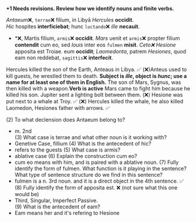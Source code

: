 **+1 Needs revisions. Review how we identify nouns and finite verbs.**

*Antaeum*❌, `terrae`❌ filium, in Libyā *Hercules* **occidit**.  
*Hic* hospites **interficiebat**; hunc `luctando`❌ *ille* **necauit**.
* *❌, Martis filium, `armis`❌ **occidit**.
*Mars* uenit et `armis`❌ propter filium **contendit** cum eo, sed *Iouis* inter eos `fulmen` **misit**.
*Ceto❌ Hesione* apposita est Troiae.
eum **occidit**; *Laomedonta*, patrem *Hesiones*, quod eam non reddebat, `sagittis`❌ **interfecit**.

Hercules killed the son of the Earth, Anteaus in Libya.  ✅
(❌)Anteus used to kill guests, he wrestled them to death.  **Subject is *ille*, object is *hunc*; use a name for at least one of them in English.**
The son of Mars, Sygnus, was then killed with a weapon.**Verb is active**
Mars came to fight him because he killed his son. Jupiter sent a lighting bolt between them. 
(❌) Hesione was put next to a whale at Troy. ✅
(❌) Hercules killed the whale, he also killed Laomedon, Hesiones father with arrows. ✅

(2) To what declension does Antaeum belong to?
 - m. 2nd  
(3) What case is terrae and what other noun is it working with?
 - Genetive Case, fillium
(4) What is the antecedent of hic?
 - refers to the guests
(5) What case is armis?
 - ablative case 
(6) Explain the construction cum eo?
 - cum eo means with him, and is paired with a ablative noun.
(7) Fully identify the form of fulmen. What function is it playing in the sentence? What type of sentence structure do we find in this sentence?
 - fulmen is a n. 3rd noun. and it is a direct object in the 4th sentence.   ✅
(8) Fully identify the form of apposita est. ❌ (not sure what this one would be)
 - Third, Singular, Imperfect Passive.  
(9) What is the antecedent of eam?
 - Eam means her and it's refering to Hesione 
